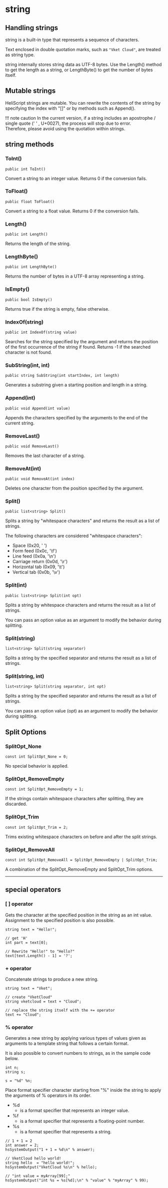 
# string

## Handling strings
string is a built-in type that represents a sequence of characters.

Text enclosed in double quotation marks, such as `"Vket Cloud"`, are treated as string type.

string internally stores string data as UTF-8 bytes. Use the Length() method to get the length as a string, or LengthByte() to get the number of bytes itself.

## Mutable strings
HeliScript strings are mutable. You can rewrite the contents of the string by specifying the index with "[]" or by methods such as Append().

!!! note caution
    In the current version, if a string includes an apostrophe / single quote (' ' , U+0027), the process will stop due to error.<br>
    Therefore, please avoid using the quotation within strings.


## string methods

### ToInt()
`public int ToInt()`

Convert a string to an integer value. Returns 0 if the conversion fails.

### ToFloat()

`public float ToFloat()`

Convert a string to a float value. Returns 0 if the conversion fails.

### Length()
`public int Length()`

Returns the length of the string.

### LengthByte()
`public int LengthByte()`

Returns the number of bytes in a UTF-8 array representing a string.

### IsEmpty()
`public bool IsEmpty()`

Returns true if the string is empty, false otherwise.

### IndexOf(string)
`public int IndexOf(string value)`

Searches for the string specified by the argument and returns the position of the first occurrence of the string if found. Returns -1 if the searched character is not found.

### SubString(int, int)
`public string SubString(int startIndex, int length)`

Generates a substring given a starting position and length in a string.

### Append(int)
`public void Append(int value)`

Appends the characters specified by the arguments to the end of the current string.

### RemoveLast()
`public void RemoveLast()`

Removes the last character of a string.

### RemoveAt(int)
`public void RemoveAt(int index)`

Deletes one character from the position specified by the argument.

### Split()

`public list<string> Split()`

Splits a string by "whitespace characters" and returns the result as a list of strings.

The following characters are considered "whitespace characters":

- Space (0x20, ' ')
- Form feed (0x0c, '\f')
- Line feed (0x0a, '\n')
- Carriage return (0x0d, '\r')
- Horizontal tab (0x09, '\t')
- Vertical tab (0x0b, '\v')

### Split(int)

`public list<string> Split(int opt)`

Splits a string by whitespace characters and returns the result as a list of strings.

You can pass an option value as an argument to modify the behavior during splitting.

### Split(string)

`list<string> Split(string separator)`

Splits a string by the specified separator and returns the result as a list of strings.

### Split(string, int)

`list<string> Split(string separator, int opt)`

Splits a string by the specified separator and returns the result as a list of strings.

You can pass an option value (opt) as an argument to modify the behavior during splitting.

## Split Options

### SplitOpt_None

`const int SplitOpt_None = 0;`

No special behavior is applied.

### SplitOpt_RemoveEmpty

`const int SplitOpt_RemoveEmpty = 1;`

If the strings contain whitespace characters after splitting, they are discarded.

### SplitOpt_Trim

`const int SplitOpt_Trim = 2;`

Trims existing whitespace characters on before and after the split strings.

### SplitOpt_RemoveAll

`const int SplitOpt_RemoveAll = SplitOpt_RemoveEmpty | SplitOpt_Trim;`

A combination of the SplitOpt_RemoveEmpty and SplitOpt_Trim options.

***

## special operators

### [ ] operator
Gets the character at the specified position in the string as an int value. Assignment to the specified position is also possible.

```
string text = "Hello!";

// get 'H'
int part = text[0];

// Rewrite "Hello!" to "Hello?"
text[text.Length() - 1] = '?';
```

### + operator
Concatenate strings to produce a new string.

```
string text = "Vket";

// create "VketCloud"
string vketcloud = text + "Cloud";

// replace the string itself with the += operator
text += "Cloud";
```

### % operator
Generates a new string by applying various types of values given as arguments to a template string that follows a certain format.

It is also possible to convert numbers to strings, as in the sample code below.
```
int n;
string s;

s = "%d" %n;
```

Place format specifier character starting from "%" inside the string to apply the arguments of % operators in its order.

* %d
     * is a format specifier that represents an integer value.
* %f
     * is a format specifier that represents a floating-point number.
* %s
     * is a format specifier that represents a string.

```
// 1 + 1 = 2
int answer = 2;
hsSystemOutput("1 + 1 = %d\n" % answer);

// VketCloud hello world!
string hello  = "hello world!";
hsSystemOutput("VketCloud %s\n" % hello);

// "int value = myArray[99];"
hsSystemOutput("int %s = %s[%d];\n" % "value" % "myArray" % 99);
```